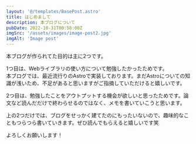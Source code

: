 ```yaml
---
layout: '@/templates/BasePost.astro'
title: はじめまして
description: 本ブログについて
pubDate: 2022-10-31T00:58:00Z
imgSrc: '/assets/images/image-post2.jpg'
imgAlt: 'Image post'
---
```


本ブログが作られてた目的は主に2つです。

1つ目は、Webライブラリの使い方について勉強したかったためです。  
本ブログでは、最近流行りのAstroで実装しております。まだAstroについての知識が浅いため、不足があると思いますがご指摘していただけると嬉しいです。

2つ目は、勉強したことをアウトプットする機会が欲しいと思ったためです。論文など読んだだけで終わらせるのではなく、メモを書いていこうと思います。

上の2つだけでは、ブログをせっかく建てたのにもったいないので、趣味的なこともつらつら書いていきます。ぜひ読んでもらえると嬉しいです笑

よろしくお願いします！